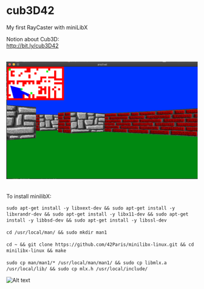 # cub3D42
My first RayCaster with miniLibX<br>

Notion about Cub3D:<br>
http://bit.ly/cub3D42<br>
<br>
<br>
![Alt text](anolivei.png?raw=true "Title")<br>
<br>
<br>
To install minilibX:
```
sudo apt-get install -y libxext-dev && sudo apt-get install -y libxrandr-dev && sudo apt-get install -y libx11-dev && sudo apt-get install -y libbsd-dev && sudo apt-get install -y libssl-dev

cd /usr/local/man/ && sudo mkdir man1

cd ~ && git clone https://github.com/42Paris/minilibx-linux.git && cd minilibx-linux && make

sudo cp man/man1/* /usr/local/man/man1/ && sudo cp libmlx.a /usr/local/lib/ && sudo cp mlx.h /usr/local/include/
```

![Alt text](https://media1.tenor.com/images/83592060cb2d2cf51e98a5809aeb60d3/tenor.gif?itemid=16734116 "")
